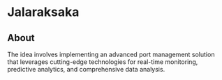 # Jalaraksaka
## About
The idea involves implementing an advanced port management solution that leverages cutting-edge technologies for real-time monitoring, predictive analytics, and comprehensive data analysis. 

